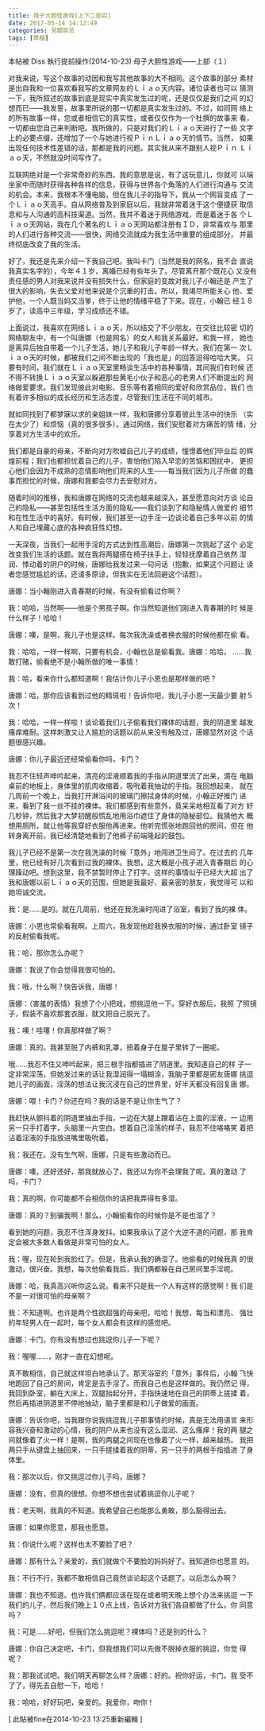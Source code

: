 ```yaml
---
title: 母子大胆性游戏[上下二部完]
date: 2017-05-14 14:12:49
categories: 另類禁忌
tags: [草榴]
---
```

本帖被 Diss 執行提前操作(2014-10-23)
                        母子大胆性游戏——上部（１）

对我来说，写这个故事的动因和我写其他故事的大不相同。这个故事的部分
素材是出自我和一位喜欢看我写的文章网友的Ｌｉａｏ天内容。诸位读者也可以
猜测一下，我所叙述的故事到底是现实中真实发生过的呢，还是仅仅是我们之间
的幻想而已——我发誓，故事里所说的那一切都是真实发生过的。不过，如同网
络上的所有故事一样，您或者相信它的真实性，或者仅仅作为一个杜撰的故事来
看，一切都由您自己来判断吧。我所做的，只是对我们的Ｌｉａｏ天进行了一些
文字上的必要点缀，还增加了一个与她进行视ＰｉｎＬｉａｏ天的情节。当然，
如果出现任何技术性差错的话，那都是我的问题。其实我从来不跟别人视Ｐｉｎ
Ｌｉａｏ天，不然就没时间写作了。

互联网绝对是一个非常奇妙的东西。我的意思是说，有了这玩意儿，你就可
以端坐家中而随时获得各种各样的信息，获得与世界各个角落的人们进行沟通与
交流的机会。本来，我根本不懂电脑，但在我儿子的指导下，我从一个网盲变成
了一个Ｌｉａｏ天高手。自从网络普及到家庭以后，我就非常着迷于这个便捷获
取信息和与人沟通的高科技渠道。当然，我并不着迷于网络游戏，而是着迷于各
个Ｌｉａｏ天网站，我在几个著名的Ｌｉａｏ天网站都注册有ＩＤ，非常喜欢与
那里的人们进行各种交流——很快，网络交流就成为我生活中重要的组成部分，
并最终彻底改变了我的生活。

好了，我还是先来介绍一下我自己吧。我叫卡门（当然是我的网名，我不会
直说我真实名字的），今年４１岁，离婚已经有些年头了。尽管离开那个既花心
又没有责任感的男人对我来说并没有损失什么，但家庭的变故对我儿子小翰还是
产生了很大的影响，失去父爱对他来说是个沉重的打击。所以，我竭尽所能关心
他、爱护他，一个人既当妈又当爹，终于让他的情绪平稳了下来。现在，小翰已
经１８岁了，读高中三年级，学习成绩还不错。

上面说过，我喜欢在网络Ｌｉａｏ天，所以结交了不少朋友。在交往比较密
切的网络聊友中，有一个叫唐娜（也是网名）的女人和我关系最好。和我一样，
她也是离异后独自带着一个儿子生活，她儿子和我儿子年龄一样大。我们在第一
次Ｌｉａｏ天的时候，都被我们之间不断出现的「我也是」的回答逗得哈哈大笑。
只要有时间，我们就在Ｌｉａｏ天室里畅谈生活中的各种事情，其间我们有时候
还不得不转换Ｌｉａｏ天室以躲避那些黄毛小伙子和恶心的老男人们不断提出的
网络做爱要求。我们发现彼此对电影、音乐等有着相同的爱好和欣赏品位，我们
也有着许多相似的成长经历和生活态度，尽管我们生活在不同的城市。

就如同找到了都梦寐以求的亲姐妹一样，我和唐娜分享着彼此生活中的快乐
（实在太少了）和烦恼（真的很多很多）。通过网络，我们安慰着对方痛苦的情
绪，分享着对方生活中的欢乐。

我们都是自豪的母亲，不断向对方吹嘘自己儿子的成绩，憧憬着他们毕业后
的辉煌前程；我们也都担忧着自己的儿子，害怕他们陷入早恋的苦恼和困扰中，
更担心他们会因为不成熟的恋情影响他们将来的人生——每当我们因为儿子所做
的蠢事而担忧的时候，唐娜和我都会尽力去安慰对方。

随着时间的推移，我和唐娜在网络的交流也越来越深入，甚至愿意向对方谈
论自己的隐私——甚至包括性生活方面的隐私——我们谈到了和隐秘情人做爱的
细节和在性生活中的喜好。有时候，我们甚至一边手淫一边谈论着自己多年以前
的情人和自己埋藏心底的各种疯狂性幻想。

一天深夜，当我们一起用手淫的方式达到性高潮后，唐娜第一次挑起了这个
必定改变我们生活的话题。就在我将两腿搭在椅子扶手上，轻轻抚摩着自己依然
湿润、悸动着的阴户的时候，唐娜给我发过来一句问话（抱歉，如果这个问题让
读者您感觉尴尬的话，还请多原谅，但我实在无法回避这个话题）。

唐娜：当小翰刚进入青春期的时候，有没有偷看过你啊？

我：哈哈，当然啊——他是个男孩子啊。你当然知道他们刚进入青春期的时
候是什么样子！哈哈！

唐娜：噢，是啊，我儿子也是这样。每次我洗澡或者换衣服的时候他都在偷
看。

我：哈哈，一样一样啊，只要有机会，小翰也总是偷看我。唐娜：哈哈，
……我敢打赌，偷看绝不是小翰所做的唯一事情！

我：哈，看来你什么都知道啊！我估计你儿子小恩也是那样做的吧？

唐娜：哈，那你应该看到过他的精斑啦！告诉你吧，我儿子小恩一天最少要
射５次！

我：哈哈，一样一样啦！谈论着我们儿子偷看我们裸体的话题，我的阴道里
越发瘙痒难耐。这样刺激又让人尴尬的话题以前从来没有触及过，唐娜显然对这
个话题很感兴趣。

唐娜：你儿子最近还经常偷看你吗，卡门？

我忍不住轻声呻吟起来，清亮的淫液顺着我的手指从阴道里流了出来，滴在
电脑桌前的地板上，身体里的肌肉收缩着，吸吮着我抽动的手指。我回想起来，
就在几周前一个晚上，当我打开淋浴间的玻璃门擦拭身体的时候，小翰正好推门
进来，看到了我一丝不挂的裸体。我们都感到有些意外，竟呆呆地相互看了对方
好几秒钟，然后我才大梦初醒般慌乱地用浴巾遮住了身体的隐秘部位。我猜他大
概想用厕所，就让他等我穿好衣服他再进来。他听完慌张地跑回他的房间，但在
他转身离开前，我已经清楚地看到了他裤子前端隆起的鼓包。

我儿子已经不是第一次在我洗澡的时候「意外」地闯进卫生间了。在过去的
几年里，他已经有好几次看到过我的裸体。我想，这大概是小孩子进入青春期后
的心理躁动吧。想到这里，我不禁暂时停止了打字。这样的事情似乎已经大大超
出了我和唐娜以前Ｌｉａｏ天的范围，但她是我最好、最亲密的朋友，我觉得可
以和她坦诚交流。

我：是……是的。就在几周前，他还在我洗澡时闯进了浴室，看到了我的裸
体。

唐娜：小恩也常偷看我啊。上周六，我发现他趁我换衣服的时候，通过卧室
镜子的反射偷看我呢。

我：哈，那你怎么办呢？

唐娜：我说了你会觉得我很可怕的。

我：哦，什么啊？快告诉我，唐娜！

唐娜：（害羞的表情）我想了个小把戏，想挑逗他一下。穿好衣服后，我照
了照镜子，假装不喜欢那套衣服，就又把自己脱光了。

我：噢！哇噻！你真那样做了啊？

唐娜：真的。我甚至脱了内裤和乳罩，扭着身子在屋子里转了一圈呢。

哦……我忍不住又呻吟起来，把三根手指都插进了阴道里。我知道自己的样
子一定非常淫荡，但她发过来的话让我湿润得一塌糊涂，我脑子里都是密友唐娜
挑逗她儿子的画面，淫荡的想法让我沉浸在自己的世界里，好半天都没有回复唐
娜。

唐娜：喂！卡门？你还在吗？我的话是不是让你生气了？

我赶快从颤抖着的阴道里抽出手指，一边在大腿上蹭着沾在上面的淫液，一
边用另一只手打着字，头脑里一片空白。想着自己淫荡的样子，我忍不住咯咯笑
着把沾着淫液的手指放进嘴里吸吮着。

我：我还在。没有生气啊，唐娜，只是有些激动而已。

唐娜：噢，还好还好，那我就放心了。我还以为你不会理我了呢。真的激动
了吗，卡门？

我：真的啊，你可能都不会相信你的话把我弄得有多湿。

唐娜：真的？别骗我啊！那么，小翰偷看你的时候你是不是也湿了？

看到她的问题，我忍不住浑身发抖。如果我承认了这个大逆不道的问题，那
我肯定会被大多数人看做是非常可怕的女人。

我：喔，现在轮到我脸红了。但是，我承认我的确湿了。他偷看的时候我真
的很激动，很兴奋。我想，每次他偷看我后，我们俩都躲在自己房间里手淫呢。

唐娜：哈，我真高兴听你这么说。看来不只是我一个人有这样的感觉啊！我
们是不是一对很可怕的母亲啊？

我：不知道啊。也许是两个性欲超强的母亲吧，哈哈！我想，每当和漂亮、
强壮的年轻男人在一起时，每个女人都会有这样的感觉吧。

唐娜：卡门，你有没有想过也挑逗你儿子一下呢？

我：喔喔……，刚才一直在幻想呢。

真不敢相信，自己就这样坦白地承认了。那天浴室的「意外」事件后，小翰
飞快地跑回了自己的房间，肯定是去手淫了。而我自己也是这样做的。我仍然记
得，我回到卧室，躺在大床上，双腿抬起分开，手指快速地在自己的阴蒂上搓揉
着，然后再插进阴道里不停地抽动，脑子里都是和儿子做爱的画面。

唐娜：告诉你吧，当我跟你说我挑逗我儿子那事情的时候，真是无法用语言
来形容我兴奋和激动的心情，我的阴户从来也没有这么湿润、这么瘙痒！我的两
腿之间就像着了火一样！是啊，我的两腿之间现在也像着了火一样，越来越热。
我把两只手从键盘上抽回来，一只手搓揉着我的阴蒂，另一只手的两根手指插进
了身体里。

我：那次以后，你又挑逗过你儿子吗，唐娜？

唐娜：没有，但真的很想。你想不想也尝试着挑逗你儿子呢？

我：老天啊，我真的不知道。我希望自己也能那么勇敢，那么豁得出去。

唐娜：如果你愿意，那我也愿意。

我：你说什么呢？这样也太不要脸了吧？

唐娜：那有什么？亲爱的，我们就做个不要脸的妈妈好了。我知道你也愿意
的。

我：不行不行，我都不敢相信自己竟然谈论起这个话题了。以后怎么办啊？

唐娜：我也不知道。也许我们俩都应该在现在或者明天晚上想个办法来挑逗
一下我们的儿子，然后我们晚上１０点上线，告诉对方我们各自都做了什么。你
同意吗？

我：可是……好吧，但我们怎么挑逗呢？裸体吗？还是别的什么？

唐娜：你自己决定吧，卡门，但我想我们可以先做不脱掉衣服的挑逗，你觉
得呢？

我：那我试试吧。我们明天再聊怎么样？唐娜：好的。祝你好运，卡门。我
受不了了，得先去自慰一下，哈哈！

我：哈哈，好好玩吧，亲爱的。我爱你，吻你！


[ 此貼被fine在2014-10-23 13:25重新編輯 ]
